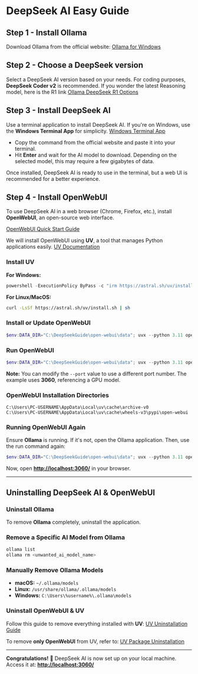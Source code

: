# DeepSeek AI Easy Guide

## Step 1 - Install Ollama

Download Ollama from the official website:
[Ollama for Windows](https://ollama.com/download/windows)

## Step 2 - Choose a DeepSeek version

Select a DeepSeek AI version based on your needs. For coding purposes, **DeepSeek Coder v2** is recommended.
If you wonder the latest Reasoning model, here is the R1 link  [Ollama DeepSeek R1 Options](https://ollama.com/library/deepseek-r1)

## Step 3 - Install DeepSeek AI

Use a terminal application to install DeepSeek AI. If you're on Windows, use the **Windows Terminal App** for simplicity.
[Windows Terminal App](https://apps.microsoft.com/detail/9n0dx20hk701?hl=en-GB)

- Copy the command from the official website and paste it into your terminal.
- Hit **Enter** and wait for the AI model to download. Depending on the selected model, this may require a few gigabytes of data.

Once installed, DeepSeek AI is ready to use in the terminal, but a web UI is recommended for a better experience.

## Step 4 - Install OpenWebUI

To use DeepSeek AI in a web browser (Chrome, Firefox, etc.), install **OpenWebUI**, an open-source web interface.

[OpenWebUI Quick Start Guide](https://docs.openwebui.com/getting-started/quick-start/)

We will install OpenWebUI using **UV**, a tool that manages Python applications easily.
[UV Documentation](https://docs.astral.sh/uv/)

### Install UV

**For Windows:**
```powershell
powershell -ExecutionPolicy ByPass -c "irm https://astral.sh/uv/install.ps1 | iex"
```

**For Linux/MacOS:**
```sh
curl -LsSf https://astral.sh/uv/install.sh | sh
```

### Install or Update OpenWebUI
```powershell
$env:DATA_DIR="C:\DeepSeekGuide\open-webui\data"; uvx --python 3.11 open-webui@latest serve --port 3060
```

### Run OpenWebUI
```powershell
$env:DATA_DIR="C:\DeepSeekGuide\open-webui\data"; uvx --python 3.11 open-webui@v0.5.10 serve --port 3060
```

**Note:** You can modify the `--port` value to use a different port number. The example uses **3060**, referencing a GPU model.

### OpenWebUI Installation Directories
```text
C:\Users\PC-USERNAME\AppData\Local\uv\cache\archive-v0
C:\Users\PC-USERNAME\AppData\Local\uv\cache\wheels-v3\pypi\open-webui
```

### Running OpenWebUI Again
Ensure **Ollama** is running. If it's not, open the Ollama application.
Then, use the run command again:
```powershell
$env:DATA_DIR="C:\DeepSeekGuide\open-webui\data"; uvx --python 3.11 open-webui@v0.5.10 serve --port 3060
```

Now, open **[http://localhost:3060/](http://localhost:3060/)** in your browser.

---

## Uninstalling DeepSeek AI & OpenWebUI

### Uninstall Ollama
To remove **Ollama** completely, uninstall the application.

### Remove a Specific AI Model from Ollama
```sh
ollama list
ollama rm <unwanted_ai_model_name>
```

### Manually Remove Ollama Models
- **macOS:** `~/.ollama/models`
- **Linux:** `/usr/share/ollama/.ollama/models`
- **Windows:** `C:\Users\%username%\.ollama\models`

### Uninstall OpenWebUI & UV
Follow this guide to remove everything installed with **UV**:
[UV Uninstallation Guide](https://docs.astral.sh/uv/getting-started/installation/#uninstallation)

To remove **only OpenWebUI** from UV, refer to:
[UV Package Uninstallation](https://docs.astral.sh/uv/pip/packages/#uninstalling-a-package)

---

**Congratulations!** 🎉 DeepSeek AI is now set up on your local machine. 
Access it at: **[http://localhost:3060/](http://localhost:3060/)**
